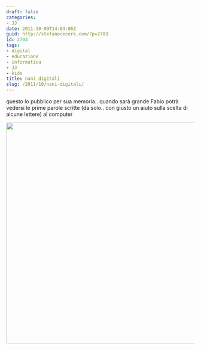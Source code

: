 ```yaml
---
draft: false
categories:
- JJ
date: 2011-10-09T14:04:06Z
guid: http://stefanocecere.com/?p=2703
id: 2703
tags:
- digital
- educazione
- informatica
- JJ
- kids
title: nani digitali
slug: /2011/10/nani-digitali/
---
```


questo lo pubblico per sua memoria.. quando sarà grande Fabio potrà vedersi le prime parole scritte (da solo.. con giusto un aiuto sulla scelta di alcune lettere) al computer

<img src="http://stefanocecere.com/wp-content/uploads/sites/3/2011/10/Screen-shot-2011-10-09-at-13.09.42.png" alt="" title="Screen shot 2011-10-09 at 13.09.42" width="517" height="589" class="alignright size-full wp-image-2704" srcset="http://stefanocecere.com/wp-content/uploads/sites/3/2011/10/Screen-shot-2011-10-09-at-13.09.42.png 517w, http://stefanocecere.com/wp-content/uploads/sites/3/2011/10/Screen-shot-2011-10-09-at-13.09.42-263x300.png 263w" sizes="(max-width: 517px) 100vw, 517px" />